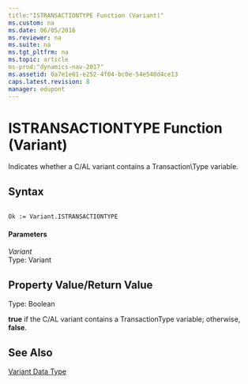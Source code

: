 ```yaml
---
title:"ISTRANSACTIONTYPE Function (Variant)"
ms.custom: na
ms.date: 06/05/2016
ms.reviewer: na
ms.suite: na
ms.tgt_pltfrm: na
ms.topic: article
ms-prod:"dynamics-nav-2017"
ms.assetid: 0a7e1e61-e252-4f04-bc0e-54e540d4ce13
caps.latest.revision: 8
manager: edupont
---
```

# ISTRANSACTIONTYPE Function (Variant)
Indicates whether a C\/AL variant contains a Transaction\\Type variable.  
  
## Syntax  
  
```  
  
Ok := Variant.ISTRANSACTIONTYPE  
```  
  
#### Parameters  
 *Variant*  
 Type: Variant  
  
## Property Value\/Return Value  
 Type: Boolean  
  
 **true** if the C\/AL variant contains a TransactionType variable; otherwise, **false**.  
  
## See Also  
 [Variant Data Type](Variant-Data-Type.md)